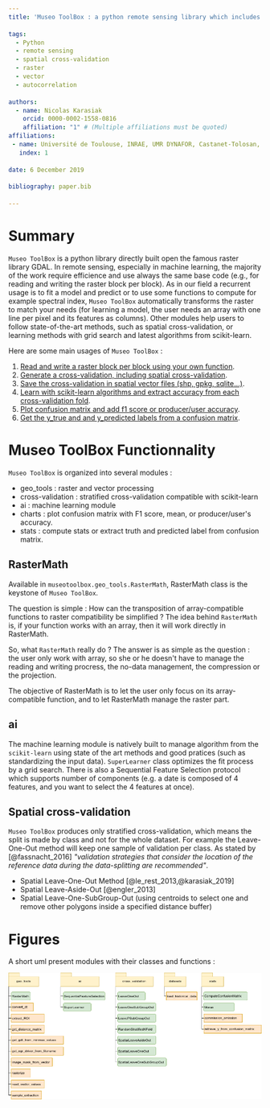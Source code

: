 ```yaml
---
title: 'Museo ToolBox : a python remote sensing library which includes a new and definitely simple way to read and write raster.'

tags:
  - Python
  - remote sensing
  - spatial cross-validation
  - raster
  - vector
  - autocorrelation

authors:
  - name: Nicolas Karasiak
    orcid: 0000-0002-1558-0816
    affiliation: "1" # (Multiple affiliations must be quoted)
affiliations:
 - name: Université de Toulouse, INRAE, UMR DYNAFOR, Castanet-Tolosan, France
   index: 1

date: 6 December 2019

bibliography: paper.bib

---
```


# Summary

``Museo ToolBox`` is a python library directly built open the famous raster library GDAL.
In remote sensing, especially in machine learning, the majority of the work require efficience and use always the same base code (e.g., for reading and writing the raster block per block).
As in our field a recurrent usage is to fit a model and predict or to use some functions to compute for example spectral index, `Museo ToolBox` automatically transforms the raster to match your needs (for learning a model, the user needs an array with one line per pixel and its features as columns). Other modules help users to follow state-of-the-art methods, such as spatial cross-validation, or learning methods with grid search and latest algorithms from scikit-learn.

 Here are some main usages of ``Museo ToolBox`` :
 1. [Read and write a raster block per block using your own function](RasterMathLink).
 2. [Generate a cross-validation, including spatial cross-validation](CrossValLink).
 3. [Save the cross-validation in spatial vector files (shp, gpkg, sqlite...)](SaveToVectorLink).
 4. [Learn with scikit-learn algorithms and extract accuracy from each cross-validation fold](SuperLearnerLink).
 5. [Plot confusion matrix and add f1 score or producer/user accuracy](ChartsLink).
 6. [Get the y_true and and y_predicted labels from a confusion matrix](retrieve_y_Link).

# Museo ToolBox Functionnality

`Museo ToolBox` is organized into several modules :

- geo_tools : raster and vector processing
- cross-validation : stratified cross-validation compatible with scikit-learn
- ai : machine learning module
- charts : plot confusion matrix with F1 score, mean, or producer/user's accuracy.
- stats : compute stats or extract truth and predicted label from confusion matrix.

## RasterMath

Available in `museotoolbox.geo_tools.RasterMath`, RasterMath class is the keystone of ``Museo ToolBox``.

The question is simple : How can the transposition of array-compatible functions to raster compatibility be simplified ? The idea behind ``RasterMath`` is, if your function works with an array, then it will work directly in RasterMath.

So, what ``RasterMath`` really do ? The answer is as simple as the question : the user only work with array, so she or he doesn't have to manage the reading and writing procress, the no-data management, the compression or the projection.

The objective of RasterMath is to let the user only focus on its array-compatible function, and to let RasterMath manage the raster part.

## ai

The machine learning module is natively built to manage algorithm
from the ``scikit-learn`` using state of the art methods and good pratices (such as standardizing the input data). ``SuperLearner`` class optimizes the fit process by a grid search. There is also a Sequential Feature Selection protocol which supports number of components (e.g. a date is composed of 4 features, and you want to select the 4 features at once).

## Spatial cross-validation

``Museo ToolBox`` produces only stratified cross-validation, which means the split is made by class and not for the whole dataset.
For example the Leave-One-Out method will keep one sample of validation per class. As stated by [@fassnacht_2016] *"validation strategies that consider the location of the reference data
during the data-splitting are recommended"*.

- Spatial Leave-One-Out Method [@le_rest_2013,@karasiak_2019]
- Spatial Leave-Aside-Out [@engler_2013]
- Spatial Leave-One-SubGroup-Out (using centroids to select one and remove other polygons inside a specified distance buffer)

# Figures

A short uml present modules with their classes and functions :

![Museo ToolBox uml.](metadata/uml.png)
